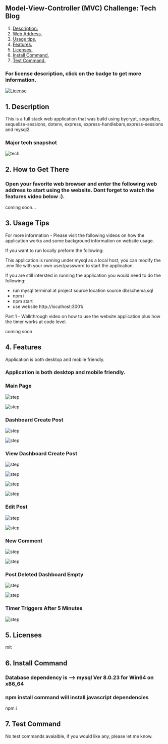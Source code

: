## Model-View-Controller (MVC) Challenge: Tech Blog

1. [ Description. ](#desc)
2. [ Web Address. ](#web-address)
3. [ Usage tips. ](#usage)
4. [ Features. ](#features)
5. [ Licenses. ](#licenses)
6. [ Install Command. ](#commandInstall)
7. [ Test Command. ](#commandTest)

### For license description, click on the badge to get more information.
[![License](https://img.shields.io/badge/License-MIT%20-blue.svg)](https://opensource.org/licenses/mit)

<a name="desc"></a>
## 1. Description

This is a full stack web application that was build using bycrypt, sequelize, sequelize-sessions, dotenv, express, express-handlebars,express-sessions and mysql2.

### Major tech snapshot

![tech](./assets/images/code-used.JPG?raw=true "code-used.JPG")

<a name="web-address"></a>
## 2. How to Get There

### Open your favorite web browser and enter the following web address to start using the website. Dont forget to watch the features video below :).

coming soon...


<a name="usage"></a>
## 3. Usage Tips

For more information - Please visit the following videos on how the application works and some background information on website usage.

If you want to run locally preform the following:

This application is running under mysql as a local host, you can modify the .env file with your own user/password to start the application.

If you are still intersted in running the application you would need to do the following:
* run mysql terminal at project source location
  source db/schema.sql
* npm i
* npm start
* use website http://localhost:3001/

Part 1 - Walkthrough video on how to use the website application plus how the timer works at code level.

coming soon

<a name="features"></a>
## 4. Features

Application is both desktop and mobile friendly.
### Application is both desktop and mobile friendly.

### Main Page

![step](./assets/images/main-page.JPG?raw=true "main-page.JPG")

![step](./assets/images/main-page-mobile.JPG?raw=true "main-page-mobile.JPG")

### Dashboard Create Post

![step](./assets/images/dashboard-create-post.JPG?raw=true "dashboard-create-post.JPG")

![step](./assets/images/dashboard-create-post-mobile.JPG?raw=true "dashboard-create-post-mobile.JPG")

### View Dashboard Create Post

![step](./assets/images/view-dashboard-create-post.JPG?raw=true "view-dashboard-create-post.JPG")

![step](./assets/images/view-dashboard-create-post-mobile.JPG?raw=true "view-dashboard-create-post-mobile.JPG")

![step](./assets/images/view-dashboard-create-post-new-post.JPG?raw=true "view-dashboard-create-post-new-post.JPG")

![step](./assets/images/view-dashboard-create-post-new-post-mobile.JPG?raw=true "view-dashboard-create-post-new-post-mobile.JPG")

### Edit Post

![step](./assets/images/view-dashboard-create-post-new-post-save-delete.JPG?raw=true "view-dashboard-create-post-new-post-save-delete.JPG")

![step](./assets/images/view-dashboard-create-post-new-post-save-delete-mobile.JPG?raw=true "view-dashboard-create-post-new-post-save-delete-mobile.JPG")

### New Comment

![step](./assets/images/new-comment-screen-added-desktop.JPG?raw=true "new-comment-screen-added-desktop.JPG")

![step](./assets/images/new-comment-screen-added-mobile.JPG?raw=true "new-comment-screen-added-mobile.JPG")

### Post Deleted Dashboard Empty

![step](./assets/images/post-deleted.JPG?raw=true "post-deleted.JPG")

![step](./assets/images/post-deleted-mobile.JPG?raw=true "post-deleted-mobile.JPG")

### Timer Triggers After 5 Minutes

![step](./assets/images/timerTriggered.JPG?raw=true "timerTriggered.JPG")



<a name="licenses"></a>
## 5. Licenses

mit

<a name="commandInstall"></a>
## 6. Install Command

### Database dependency is --> mysql Ver 8.0.23 for Win64 on x86_64  
### npm install command will install javascript dependencies

npm i

<a name="commandTest"></a>
## 7. Test Command

No test commands avaialble, if you would like any, please let me know.





